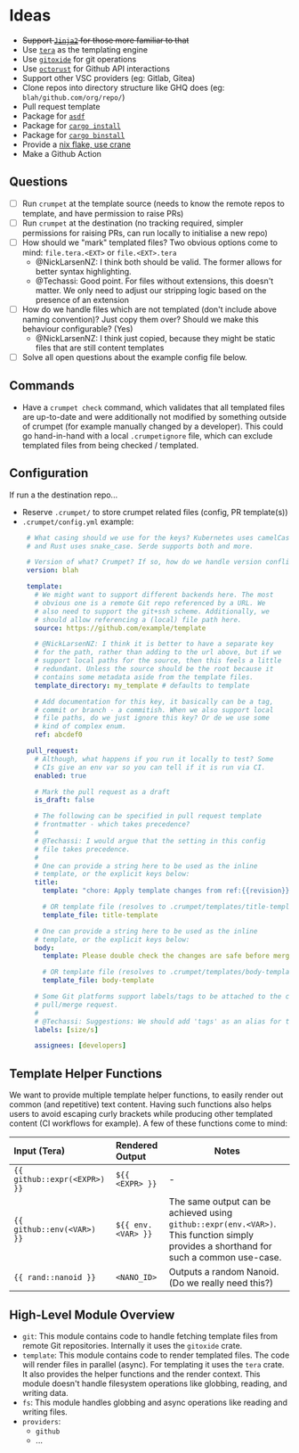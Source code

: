 # Ideas

- ~~Support [`Jinja2`](https://docs.rs/minijinja/latest/minijinja/) for those more familiar to that~~
- Use [`tera`](https://github.com/Keats/tera) as the templating engine
- Use [`gitoxide`](https://github.com/Byron/gitoxide) for git operations
- Use [`octorust`](https://docs.rs/octorust/latest/octorust/) for Github API interactions
- Support other VSC providers (eg: Gitlab, Gitea)
- Clone repos into directory structure like GHQ does (eg: `blah/github.com/org/repo/`)
- Pull request template
- Package for [`asdf`](https://asdf-vm.com/plugins/create.html)
- Package for [`cargo install`](https://doc.rust-lang.org/cargo/reference/publishing.html)
- Package for [`cargo binstall`](https://github.com/cargo-bins/cargo-binstall)
- Provide a [nix flake, use crane](https://fasterthanli.me/series/building-a-rust-service-with-nix/part-11#building-catscii-with-nix-build)
- Make a Github Action

## Questions

- [ ] Run `crumpet` at the template source (needs to know the remote repos to template, and have permission to raise PRs)
- [ ] Run `crumpet` at the destination (no tracking required, simpler permissions for raising PRs, can run locally to initialise a new repo)
- [ ] How should we "mark" templated files? Two obvious options come to mind: `file.tera.<EXT>` or `file.<EXT>.tera`
  - @NickLarsenNZ: I think both should be valid. The former allows for better syntax highlighting.
  - @Techassi: Good point. For files without extensions, this doesn't matter. We only need to adjust our stripping logic based on the presence of an extension
- [ ] How do we handle files which are not templated (don't include above naming convention)? Just copy them over? Should
      we make this behaviour configurable? (Yes)
  - @NickLarsenNZ: I think just copied, because they might be static files that are still content templates
- [ ] Solve all open questions about the example config file below.

## Commands

- Have a `crumpet check` command, which validates that all templated files are up-to-date and were additionally not
  modified by something outside of crumpet (for example manually changed by a developer). This could go hand-in-hand
  with a local `.crumpetignore` file, which can exclude templated files from being checked / templated.

## Configuration

If run a the destination repo...

- Reserve `.crumpet/` to store crumpet related files (config, PR template(s))
- `.crumpet/config.yml` example:
   ```yaml
    # What casing should we use for the keys? Kubernetes uses camelCase
    # and Rust uses snake_case. Serde supports both and more.

    # Version of what? Crumpet? If so, how do we handle version conflicts?
    version: blah

    template:
      # We might want to support different backends here. The most
      # obvious one is a remote Git repo referenced by a URL. We
      # also need to support the git+ssh scheme. Additionally, we
      # should allow referencing a (local) file path here.
      source: https://github.com/example/template

      # @NickLarsenNZ: I think it is better to have a separate key 
      # for the path, rather than adding to the url above, but if we
      # support local paths for the source, then this feels a little
      # redundant. Unless the source should be the root because it
      # contains some metadata aside from the template files.
      template_directory: my_template # defaults to template

      # Add documentation for this key, it basically can be a tag,
      # commit or branch - a commitish. When we also support local
      # file paths, do we just ignore this key? Or de we use some
      # kind of complex enum.
      ref: abcdef0

    pull_request:
      # Although, what happens if you run it locally to test? Some
      # CIs give an env var so you can tell if it is run via CI.
      enabled: true

      # Mark the pull request as a draft
      is_draft: false

      # The following can be specified in pull request template
      # frontmatter - which takes precedence?
      # 
      # @Techassi: I would argue that the setting in this config
      # file takes precedence.
      # 
      # One can provide a string here to be used as the inline
      # template, or the explicit keys below:
      title:
        template: "chore: Apply template changes from ref:{{revision}}"

        # OR template file (resolves to .crumpet/templates/title-template).
        template_file: title-template

      # One can provide a string here to be used as the inline
      # template, or the explicit keys below:
      body:
        template: Please double check the changes are safe before merging

        # OR template file (resolves to .crumpet/templates/body-template).
        template_file: body-template

      # Some Git platforms support labels/tags to be attached to the created
      # pull/merge request.
      #
      # @Techassi: Suggestions: We should add 'tags' as an alias for this key.
      labels: [size/s]

      assignees: [developers]
   ```

## Template Helper Functions

We want to provide multiple template helper functions, to easily render out common (and repetitive) text content. Having
such functions also helps users to avoid escaping curly brackets while producing other templated content (CI workflows
for example). A few of these functions come to mind:

| Input (Tera)                 | Rendered Output    | Notes                                                                                                                                  |
| :--------------------------- | :----------------- | -------------------------------------------------------------------------------------------------------------------------------------- |
| `{{ github::expr(<EXPR>) }}` | `${{ <EXPR> }}`    | -                                                                                                                                      |
| `{{ github::env(<VAR>) }}`   | `${{ env.<VAR> }}` | The same output can be achieved using `github::expr(env.<VAR>)`. This function simply provides a shorthand for such a common use-case. |
| `{{ rand::nanoid }}`         | `<NANO_ID>`        | Outputs a random Nanoid. (Do we really need this?)                                                                                     |

## High-Level Module Overview

- `git`: This module contains code to handle fetching template files from remote Git repositories. Internally it uses
  the `gitoxide` crate.
- `template`: This module contains code to render templated files. The code will render files in parallel (async). For
  templating it uses the `tera` crate. It also provides the helper functions and the render context. This module doesn't
  handle filesystem operations like globbing, reading, and writing data.
- `fs`: This module handles globbing and async operations like reading and writing files.
- `providers`:
  - `github`
  - ...
